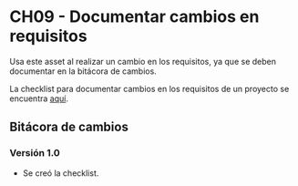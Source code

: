 # CH09 - Documentar cambios en requisitos

Usa este asset al realizar un cambio en los requisitos, ya que se deben documentar en la bitácora de cambios.

La checklist para documentar cambios en los requisitos de un proyecto se encuentra [aquí](https://docs.google.com/spreadsheets/d/1QCw5NbFnNsJ-EPlaEHID60oBJvDNdCrWYF3EbfGgAlY/edit?usp=sharing).

## Bitácora de cambios

### Versión 1.0

- Se creó la checklist.
